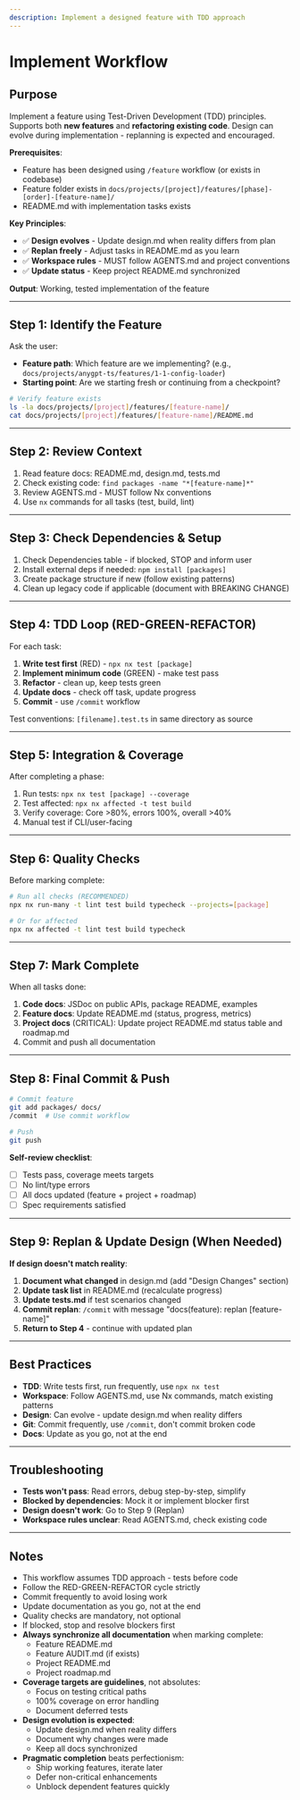 ```yaml
---
description: Implement a designed feature with TDD approach
---
```


# Implement Workflow

## Purpose

Implement a feature using Test-Driven Development (TDD) principles. Supports both **new features** and **refactoring existing code**. Design can evolve during implementation - replanning is expected and encouraged.

**Prerequisites**:

- Feature has been designed using `/feature` workflow (or exists in codebase)
- Feature folder exists in `docs/projects/[project]/features/[phase]-[order]-[feature-name]/`
- README.md with implementation tasks exists

**Key Principles**:

- ✅ **Design evolves** - Update design.md when reality differs from plan
- ✅ **Replan freely** - Adjust tasks in README.md as you learn
- ✅ **Workspace rules** - MUST follow AGENTS.md and project conventions
- ✅ **Update status** - Keep project README.md synchronized

**Output**: Working, tested implementation of the feature

---

## Step 1: Identify the Feature

Ask the user:

- **Feature path**: Which feature are we implementing? (e.g., `docs/projects/anygpt-ts/features/1-1-config-loader`)
- **Starting point**: Are we starting fresh or continuing from a checkpoint?

```bash
# Verify feature exists
ls -la docs/projects/[project]/features/[feature-name]/
cat docs/projects/[project]/features/[feature-name]/README.md
```

---

## Step 2: Review Context

1. Read feature docs: README.md, design.md, tests.md
2. Check existing code: `find packages -name "*[feature-name]*"`
3. Review AGENTS.md - MUST follow Nx conventions
4. Use `nx` commands for all tasks (test, build, lint)

---

## Step 3: Check Dependencies & Setup

1. Check Dependencies table - if blocked, STOP and inform user
2. Install external deps if needed: `npm install [packages]`
3. Create package structure if new (follow existing patterns)
4. Clean up legacy code if applicable (document with BREAKING CHANGE)

---

## Step 4: TDD Loop (RED-GREEN-REFACTOR)

For each task:

1. **Write test first** (RED) - `npx nx test [package]`
2. **Implement minimum code** (GREEN) - make test pass
3. **Refactor** - clean up, keep tests green
4. **Update docs** - check off task, update progress
5. **Commit** - use `/commit` workflow

Test conventions: `[filename].test.ts` in same directory as source

---

## Step 5: Integration & Coverage

After completing a phase:

1. Run tests: `npx nx test [package] --coverage`
2. Test affected: `npx nx affected -t test build`
3. Verify coverage: Core >80%, errors 100%, overall >40%
4. Manual test if CLI/user-facing

---

## Step 6: Quality Checks

Before marking complete:

```bash
# Run all checks (RECOMMENDED)
npx nx run-many -t lint test build typecheck --projects=[package]

# Or for affected
npx nx affected -t lint test build typecheck
```

---

## Step 7: Mark Complete

When all tasks done:

1. **Code docs**: JSDoc on public APIs, package README, examples
2. **Feature docs**: Update README.md (status, progress, metrics)
3. **Project docs** (CRITICAL): Update project README.md status table and roadmap.md
4. Commit and push all documentation

---

## Step 8: Final Commit & Push

```bash
# Commit feature
git add packages/ docs/
/commit  # Use commit workflow

# Push
git push
```

**Self-review checklist**:
- [ ] Tests pass, coverage meets targets
- [ ] No lint/type errors
- [ ] All docs updated (feature + project + roadmap)
- [ ] Spec requirements satisfied

---

## Step 9: Replan & Update Design (When Needed)

**If design doesn't match reality**:

1. **Document what changed** in design.md (add "Design Changes" section)
2. **Update task list** in README.md (recalculate progress)
3. **Update tests.md** if test scenarios changed
4. **Commit replan**: `/commit` with message "docs(feature): replan [feature-name]"
5. **Return to Step 4** - continue with updated plan

---

## Best Practices

- **TDD**: Write tests first, run frequently, use `npx nx test`
- **Workspace**: Follow AGENTS.md, use Nx commands, match existing patterns
- **Design**: Can evolve - update design.md when reality differs
- **Git**: Commit frequently, use `/commit`, don't commit broken code
- **Docs**: Update as you go, not at the end

---

## Troubleshooting

- **Tests won't pass**: Read errors, debug step-by-step, simplify
- **Blocked by dependencies**: Mock it or implement blocker first
- **Design doesn't work**: Go to Step 9 (Replan)
- **Workspace rules unclear**: Read AGENTS.md, check existing code

---

## Notes

- This workflow assumes TDD approach - tests before code
- Follow the RED-GREEN-REFACTOR cycle strictly
- Commit frequently to avoid losing work
- Update documentation as you go, not at the end
- Quality checks are mandatory, not optional
- If blocked, stop and resolve blockers first
- **Always synchronize all documentation** when marking complete:
  - Feature README.md
  - Feature AUDIT.md (if exists)
  - Project README.md
  - Project roadmap.md
- **Coverage targets are guidelines**, not absolutes:
  - Focus on testing critical paths
  - 100% coverage on error handling
  - Document deferred tests
- **Design evolution is expected**:
  - Update design.md when reality differs
  - Document why changes were made
  - Keep all docs synchronized
- **Pragmatic completion** beats perfectionism:
  - Ship working features, iterate later
  - Defer non-critical enhancements
  - Unblock dependent features quickly

